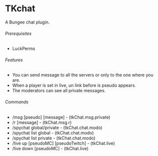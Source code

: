 # TKchat
A Bungee chat plugin.
###### Prerequisites
- LuckPerms
###### Features
- You can send message to all the servers or only to the one where you are.
- When a player is set in live, un link before is pseudo appears.
- The moderators can see all private messages.
###### Commands
- /msg [pseudo] [message] - (tkChat.msg.private)
- /r [message] - (tkChat.msg.r)
- /spychat global/private - (tkChat.chat.modo)
- /spychat list global - (tkChat.chat.modo)
- /spychat list private - (tkChat.chat.modo)
- /live up [pseudoMC] [pseudoTwitch] - (tkChat.live)
- /live down [pseudoMC] - (tkChat.live)